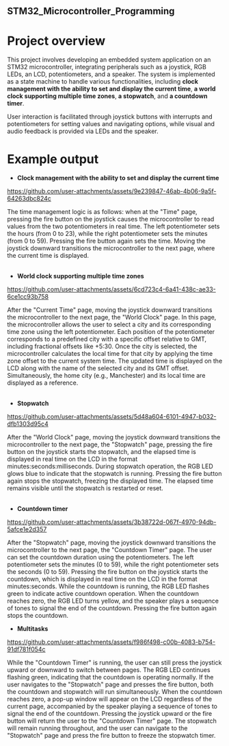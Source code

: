 ## STM32_Microcontroller_Programming

# Project overview
This project involves developing an embedded system application on an STM32 microcontroller, integrating peripherals such as a joystick, RGB LEDs, an LCD, potentiometers, and a speaker. The system is implemented as a state machine to handle various functionalities, including **clock management with the ability to set and display the current time**, **a world clock supporting multiple time zones**, **a stopwatch**, and **a countdown timer**.

User interaction is facilitated through joystick buttons with interrupts and potentiometers for setting values and navigating options, while visual and audio feedback is provided via LEDs and the speaker.

# Example output
- **Clock management with the ability to set and display the current time**  

https://github.com/user-attachments/assets/9e239847-46ab-4b06-9a5f-64263dbc824c  

The time management logic is as follows: when at the "Time" page, pressing the fire button on the joystick causes the microcontroller to read values from the two potentiometers in real time. The left potentiometer sets the hours (from 0 to 23), while the right potentiometer sets the minutes (from 0 to 59). Pressing the fire button again sets the time. Moving the joystick downward transitions the microcontroller to the next page, where the current time is displayed.  
<br>
- **World clock supporting multiple time zones**  


https://github.com/user-attachments/assets/6cd723c4-6a41-438c-ae33-6ce1cc93b758  

After the "Current Time" page, moving the joystick downward transitions the microcontroller to the next page, the "World Clock" page. In this page, the microcontroller allows the user to select a city and its corresponding time zone using the left potentiometer. Each position of the potentiometer corresponds to a predefined city with a specific offset relative to GMT, including fractional offsets like +5:30. Once the city is selected, the microcontroller calculates the local time for that city by applying the time zone offset to the current system time. The updated time is displayed on the LCD along with the name of the selected city and its GMT offset. Simultaneously, the home city (e.g., Manchester) and its local time are displayed as a reference.  
<br>
- **Stopwatch**  


https://github.com/user-attachments/assets/5d48a604-6101-4947-b032-dfb1303d95c4  

After the "World Clock" page, moving the joystick downward transitions the microcontroller to the next page, the "Stopwatch" page, pressing the fire button on the joystick starts the stopwatch, and the elapsed time is displayed in real time on the LCD in the format minutes:seconds:milliseconds. During stopwatch operation, the RGB LED glows blue to indicate that the stopwatch is running. Pressing the fire button again stops the stopwatch, freezing the displayed time. The elapsed time remains visible until the stopwatch is restarted or reset.  
<br>
- **Countdown timer**  


https://github.com/user-attachments/assets/3b38722d-067f-4970-94db-5afce1e2d357  

After the "Stopwatch" page, moving the joystick downward transitions the microcontroller to the next page, the "Countdown Timer" page. The user can set the countdown duration using the potentiometers. The left potentiometer sets the minutes (0 to 59), while the right potentiometer sets the seconds (0 to 59). Pressing the fire button on the joystick starts the countdown, which is displayed in real time on the LCD in the format minutes:seconds. While the countdown is running, the RGB LED flashes green to indicate active countdown operation. When the countdown reaches zero, the RGB LED turns yellow, and the speaker plays a sequence of tones to signal the end of the countdown. Pressing the fire button again stops the countdown.
<br>
- **Multitasks**  

https://github.com/user-attachments/assets/f986f498-c00b-4083-b754-91df781f054c  

While the "Countdown Timer" is running, the user can still press the joystick upward or downward to switch between pages. The RGB LED continues flashing green, indicating that the countdown is operating normally. If the user navigates to the "Stopwatch" page and presses the fire button, both the countdown and stopwatch will run simultaneously. When the countdown reaches zero, a pop-up window will appear on the LCD regardless of the current page, accompanied by the speaker playing a sequence of tones to signal the end of the countdown. Pressing the joystick upward or the fire button will return the user to the "Countdown Timer" page. The stopwatch will remain running throughout, and the user can navigate to the "Stopwatch" page and press the fire button to freeze the stopwatch timer.
